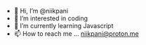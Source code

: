 - 👋 Hi, I’m @niikpani
- 👀 I’m interested in coding
- 🌱 I’m currently learning Javascript
- 📫 How to reach me ... niikpani@proton.me

<!---
niikpani/niikpani is a ✨ special ✨ repository because its `README.md` (this file) appears on your GitHub profile.
You can click the Preview link to take a look at your changes.
--->
